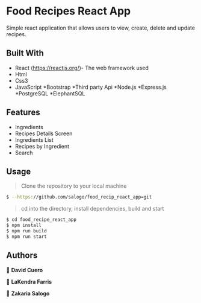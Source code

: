 # Food Recipes React App

Simple react application that allows users to view, create, delete and update recipes. 


## Built With

* React  (https://reactjs.org/)- The web framework used
* Html
* Css3
* JavaScript
*Bootstrap
*Third party Api
*Node.js
*Express.js
*PostgreSQL
*ElephantSQL

## Features
- Ingredients
- Recipes Details Screen
- Ingredients List
- Recipes by Ingredient
- Search

## Usage

> Clone the repository to your local machine

```sh
$ --https://github.com/salogo/food_recip_react_app=git
```
> cd into the directory, install dependencies, build and start

```sh
$ cd food_recipe_react_app
$ npm install
$ npm run build
$ npm run start
```

## Authors

👤 **David Cuero**

👤 **LaKendra Farris**

👤 **Zakaria Salogo**
